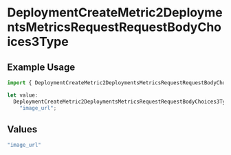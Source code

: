 # DeploymentCreateMetric2DeploymentsMetricsRequestRequestBodyChoices3Type

## Example Usage

```typescript
import { DeploymentCreateMetric2DeploymentsMetricsRequestRequestBodyChoices3Type } from "@orq-ai/node/models/operations";

let value:
  DeploymentCreateMetric2DeploymentsMetricsRequestRequestBodyChoices3Type =
    "image_url";
```

## Values

```typescript
"image_url"
```